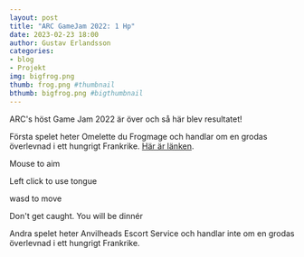 ```yaml
---
layout: post
title: "ARC GameJam 2022: 1 Hp"
date: 2023-02-23 18:00
author: Gustav Erlandsson
categories: 
- blog
- Projekt
img: bigfrog.png
thumb: frog.png #thumbnail
bthumb: bigfrog.png #bigthumbnail
---
```

ARC's höst Game Jam 2022 är över och så här blev resultatet!
<!--more-->
Första spelet heter Omelette du Frogmage och handlar om en grodas överlevnad i ett hungrigt Frankrike.
[Här är länken](https://arc-sweden.itch.io/omelette-du-frogmage-gamejam-2022-fall).



Mouse to aim

Left click to use tongue

wasd to move

Don't get caught. You will be dinnér

Andra spelet heter Anvilheads Escort Service och handlar inte om en grodas överlevnad i ett hungrigt Frankrike.

